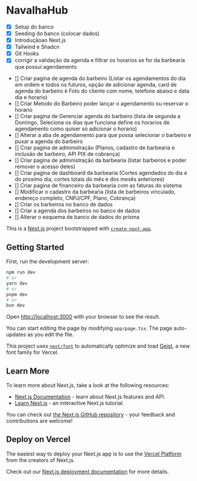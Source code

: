 # NavalhaHub

- [x] Setup do banco
- [x] Seeding do banco (colocar dados)
- [x] Introduçãoao Next.js
- [x] Tailwind e Shadcn
- [x] Git Hooks
- [x] corrigir a validação da agenda e filtrar os horarios se for da barbearia que possui agendamento
- [] Criar pagina de agenda do barbeiro (Listar os agendamentos do dia em ordem e todos os futuros, opção de adicionar agenda, card de agenda do barbeiro é Foto do cliente com nome, telefone abaixo e data dia e horario)
- [] Criar Metodo do Barbeiro poder lançar o agendamento ou reservar o horario
- [] Criar pagina de Gerenciar agenda do barbeiro (lista de segunda a Domingo, Seleciona os dias que funciona define os horarios de agendamento como quiser só adicionar o horario)
- [] Alterar a aba de agendamento para que possa selecionar o barbeiro e puxar a agenda do barbeiro
- [] Criar pagina de administração (Planos, cadastro de barbearia e inclusão de barbeiro, API PIX de cobrança)
- [] Criar pagina de administração da barbearia (listar barbeiros e poder remover o acesso deles)
- [] Criar pagina de dashboard da barbearia (Cortes agendados do dia e do proximo dia, cortes totais do mês e dos mesês anteriores)
- [] Criar pagina de financeiro da barbearia com as faturas do sistema
- [] Modificar o cadastro da barbearia (lista de barbeiros vinculado, endereço completo, CNPJ/CPF, Plano, Cobrança)
- [] Criar os barbeiros no banco de dados
- [] Criar a agenda dos barbeiros no banco de dados
- [] Alterar o esquema de banco de dados do prisma

This is a [Next.js](https://nextjs.org) project bootstrapped with [`create-next-app`](https://nextjs.org/docs/app/api-reference/cli/create-next-app).

## Getting Started

First, run the development server:

```bash
npm run dev
# or
yarn dev
# or
pnpm dev
# or
bun dev
```

Open [http://localhost:3000](http://localhost:3000) with your browser to see the result.

You can start editing the page by modifying `app/page.tsx`. The page auto-updates as you edit the file.

This project uses [`next/font`](https://nextjs.org/docs/app/building-your-application/optimizing/fonts) to automatically optimize and load [Geist](https://vercel.com/font), a new font family for Vercel.

## Learn More

To learn more about Next.js, take a look at the following resources:

- [Next.js Documentation](https://nextjs.org/docs) - learn about Next.js features and API.
- [Learn Next.js](https://nextjs.org/learn) - an interactive Next.js tutorial.

You can check out [the Next.js GitHub repository](https://github.com/vercel/next.js) - your feedback and contributions are welcome!

## Deploy on Vercel

The easiest way to deploy your Next.js app is to use the [Vercel Platform](https://vercel.com/new?utm_medium=default-template&filter=next.js&utm_source=create-next-app&utm_campaign=create-next-app-readme) from the creators of Next.js.

Check out our [Next.js deployment documentation](https://nextjs.org/docs/app/building-your-application/deploying) for more details.
